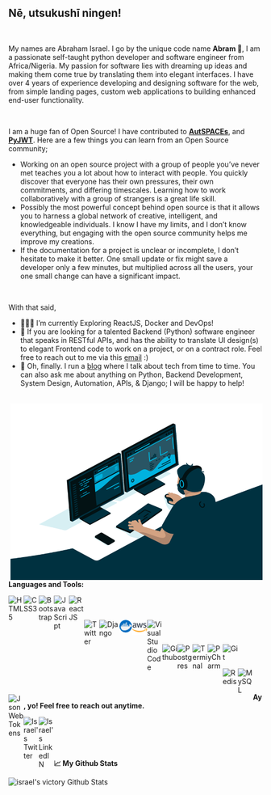 
Nē, utsukushī ningen! 
----------------------

<br>

My names are Abraham Israel. I go by the unique code name **Abram 🐼**, I am a passionate self-taught python developer and software engineer from Africa/Nigeria. My passion for software lies with dreaming up ideas and making them come true by translating them into elegant interfaces. I have over 4 years of experience developing and designing software for the web, from simple landing pages, custom web applications to building enhanced end-user functionality.

<br>

I am a huge fan of Open Source! I have contributed to **[AutSPACEs](https://github.com/alan-turing-institute/AutSPACEs/)**, and **[PyJWT](https://github.com/jpadilla/pyjwt/)**. Here are a few things you can learn from an Open Source community;

- Working on an open source project with a group of people you’ve never met teaches you a lot about how to interact with people. You quickly discover that everyone has their own pressures, their own commitments, and differing timescales. Learning how to work collaboratively with a group of strangers is a great life skill.
- Possibly the most powerful concept behind open source is that it allows you to harness a global network of creative, intelligent, and knowledgeable individuals. I know I have my limits, and I don’t know everything, but engaging with the open source community helps me improve my creations.
- If the documentation for a project is unclear or incomplete, I don’t hesitate to make it better. One small update or fix might save a developer only a few minutes, but multiplied across all the users, your one small change can have a significant impact.

<br>

With that said, 


- 👨🏽‍🌱 I’m currently Exploring ReactJS, Docker and DevOps!
- 💼 If you are looking for a talented Backend (Python) software engineer that speaks in RESTful APIs, and has the ability to translate UI design(s) to elegant Frontend code to work on a project, or on a contract role. Feel free to reach out to me via this [email](mailto:israelvictory87@gmail.com) :)
- 💬 Oh, finally. I run a [blog](https://digitalstade.com/) where I talk about tech from time to time. You can also ask me about anything on Python, Backend Development, System Design, Automation, APIs, & Django; I will be happy to help!

<br>

<img align="right" alt="GIF" src="demo/code.gif" width="500" height="350" />

<br>

**Languages and Tools:**

<img align="left" alt="HTML5" width="30px" src="https://img.icons8.com/color/48/000000/html-5.png"/>

<img align="left" alt="CSS3" width="30px" src="https://img.icons8.com/color/48/000000/css3.png"/>

<img align="left" alt="Bootstrap" width="30px" src="https://img.icons8.com/color/48/000000/bootstrap.png"/>

<img align="left" alt="JavaScript" width="30px" src="https://img.icons8.com/color/48/000000/javascript.png"/>

<img align="left" alt="ReactJS" width="30px" src="https://img.icons8.com/plasticine/100/000000/react.png"/>


<br><br>


<img align="left" alt="Twitter" width="30px" src="https://img.icons8.com/color/48/000000/python.png"/>

<img align="left" alt="Django" width="40px" src="https://img.icons8.com/color/48/000000/django.png"/>

<img align="left" alt="Docker" width="25px" src="demo/docker.png"/>

<img align="left" alt="AWS" width="30px" src="demo/aws.png"/>

<img align="left" alt="Visual Studio Code" width="30px" src="https://img.icons8.com/fluent/48/000000/visual-studio-code-2019.png"/>


<br><br>


<img align="left" alt="Github" width="30px" src="https://img.icons8.com/color/48/000000/github.png"/>

<img align="left" alt="Postgres" width="30px" src="https://img.icons8.com/color/48/000000/postgreesql.png"/>

<img align="left" alt="Terminal" width="30px" src="https://img.icons8.com/color/26/000000/console.png"/>


<img align="left" alt="PyCharm" width="30px" src="https://img.icons8.com/color/48/000000/pycharm.png"/>

<img align="left" alt="Git" width="30px" src="https://img.icons8.com/color/48/000000/git.png"/>


<br><br>


<img align="left" alt="Redis" width="30px" src="https://img.icons8.com/color/48/000000/redis.png"/>

<img align="left" alt="MySQL" width="30px" src="https://img.icons8.com/fluency/48/000000/mysql-logo.png"/>

<img align="left" alt="JsonWebTokens" width="30px" src="https://img.icons8.com/color/48/000000/java-web-token.png"/>


<br /><br />


**Ay, yo! Feel free to reach out anytime.**

[<img align="left" alt="Israel's Twitter" width="30px" src="https://img.icons8.com/color/48/000000/twitter.png"/>](https://twitter.com/israelabraham_)

[<img align="left" alt="Israel's LinkedIN" width="30px" src="https://img.icons8.com/color/48/000000/linkedin.png"/>](https://linkedin.com/in/abraham-israel)

<br><br><br><br>

**📈 My Github Stats**

<img alt="israel's victory Github Stats" src="https://github-readme-stats.vercel.app/api?username=israelabraham&show_icons=true&theme=gotham"/>
